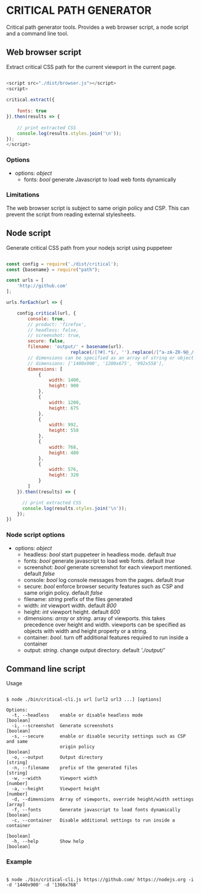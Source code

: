 # CRITICAL PATH GENERATOR

Critical path generator tools. Provides a web browser script, a node script and a command line tool.

## Web browser script

Extract critical CSS path for the current viewport in the current page.
```javascript

<script src="./dist/browser.js"></script>
<script>
    
critical.extract({
   
    fonts: true
}).then(results => {
    
    // print extracted CSS
    console.log(results.styles.join('\n'));
});
</script>
```

### Options

- options: _object_
  - fonts: _bool_ generate Javascript to load web fonts dynamically

### Limitations

The web browser script is subject to same origin policy and CSP. 
This can prevent the script from reading external stylesheets.

## Node script

Generate critical CSS path from your nodejs script using puppeteer

```javascript

const config = require('./dist/critical');
const {basename} = require("path");

const urls = [
    'http://github.com'
];

urls.forEach(url => {

    config.critical(url, {
        console: true,
        // product: 'firefox',
        // headless: false,
        // screenshot: true,
        secure: false,
        filename: 'output/' + basename(url).
                        replace(/[?#].*$/, '').replace(/[^a-zA-Z0-9@_/-]+/g, '_') + '_critical.css',
        // dimensions can be specified as an array of string or object
        // dimensions: ['1400x900', '1200x675', '992x558'],       
        dimensions: [
            {
                width: 1400,
                height: 900
            },
            {
                width: 1200,
                height: 675
            },
            {
                width: 992,
                height: 558
            },
            {
                width: 768,
                height: 480
            },
            {
                width: 576,
                height: 320
            }
        ]
    }).then((results) => {

      // print extracted CSS
      console.log(results.styles.join('\n'));
    });
})

```

### Node script options

- options: _object_
  - headless: _bool_ start puppeteer in headless mode. default _true_
  - fonts: _bool_ generate javascript to load web fonts. default _true_
  - screenshot: _bool_ generate screenshot for each viewport mentioned. default _false_
  - console: _bool_ log console messages from the pages. default _true_
  - secure: _bool_ enforce browser security features such as CSP and same origin policy. default _false_
  - filename: _string_ prefix of the files generated
  - width: _int_ viewport width. default _800_
  - height: _int_ viewport height. default _600_
  - dimensions: _array_ or _string_. array of viewports. this takes precedence over height and width. viewports can be specified as objects with width and height property or a string.
  - container: _bool_. turn off additional features required to run inside a container
  - output: _string_. change output directory. default _'./output/'_

## Command line script

Usage

```shell

$ node ./bin/critical-cli.js url [url2 url3 ...] [options]

Options:
  -t, --headless    enable or disable headless mode                    [boolean]
  -i, --screenshot  Generate screenshots                               [boolean]
  -s, --secure      enable or disable security settings such as CSP and same
                    origin policy                                      [boolean]
  -o, --output      Output directory                                    [string]
  -n, --filename    prefix of the generated files                       [string]
  -w, --width       Viewport width                                      [number]
  -a, --height      Viewport height                                     [number]
  -d, --dimensions  Array of viewports, override height/width settings   [array]
  -f, --fonts       Generate javascript to load fonts dynamically      [boolean]
  -c, --container   Disable additional settings to run inside a container
                                                                       [boolean]
  -h, --help        Show help                                          [boolean]

```

### Example

```shell

$ node ./bin/critical-cli.js https://github.com/ https://nodejs.org -i -d '1440x900' -d '1366x768'
```